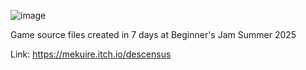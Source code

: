 ![image](https://github.com/user-attachments/assets/d2ac81b0-9e22-42ee-88a9-a04d3cbd2a10)

Game source files created in 7 days at Beginner's Jam Summer 2025

Link: https://mekuire.itch.io/descensus
